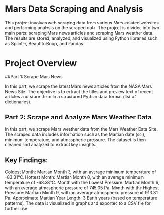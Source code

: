 # Mars Data Scraping and Analysis

This project involves web scraping data from various Mars-related websites and performing analysis on the scraped data. The project is divided into two main parts: scraping Mars news articles and scraping Mars weather data. The results are stored, analyzed, and visualized using Python libraries such as Splinter, BeautifulSoup, and Pandas.

# Project Overview

##Part 1: Scrape Mars News

In this part, we scrape the latest Mars news articles from the NASA Mars News Site. The objective is to extract the titles and preview text of recent articles and store them in a structured Python data format (list of dictionaries).

## Part 2: Scrape and Analyze Mars Weather Data
In this part, we scrape Mars weather data from the Mars Weather Data Site. The scraped data includes information such as the Martian date (sol), minimum temperature, and atmospheric pressure. The dataset is then cleaned and analyzed to extract key insights.

## Key Findings:

Coldest Month: Martian Month 3, with an average minimum temperature of -83.31°C.
Hottest Month: Martian Month 8, with an average minimum temperature of -68.38°C.
Month with the Lowest Pressure: Martian Month 6, with an average atmospheric pressure of 745.05 Pa.
Month with the Highest Pressure: Martian Month 9, with an average atmospheric pressure of 913.31 Pa.
Approximate Martian Year Length: 3 Earth years (based on temperature patterns).
The data is visualized in graphs and exported to a CSV file for further use.

